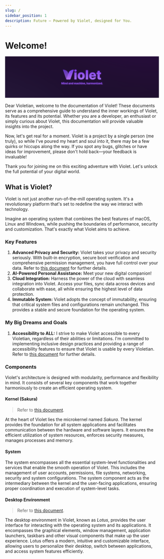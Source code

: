 ```yaml
---
slug: /
sidebar_position: 1
description: Future — Powered by Violet, designed for You.
---
```


# Welcome!

![Banner](https://github.com/violet-eco/docs/blob/main/brand/banner.png?raw=true)

Dear Violetian, welcome to the documentation of Violet! These documents serve as a
comprehensive guide to understand the inner workings of Violet, its features and its
potential. Whether you are a developer, an enthusiast or simply curious about Violet,
this documentation will provide valuable insights into the project.

Now, let's get real for a moment. Violet is a project by a single person (me truly), so
while I've poured my heart and soul into it, there may be a few quirks or hiccups along
the way. If you spot any bugs, glitches or have ideas for improvement, please don't hold
back—your feedback is invaluable!

Thank you for joining me on this exciting adventure with Violet.
Let's unlock the full potential of your digital world.

## What is Violet?

Violet is not just another run-of-the-mill operating system. It's a revolutionary
platform that's set to redefine the way we interact with technology.

Imagine an operating system that combines the best features of macOS, Linux and
Windows, while pushing the boundaries of performance, security and customization.
That's exactly what Violet aims to achieve.

### Key Features

1. **Advanced Privacy and Security:** Violet takes your privacy and security seriously. With built-in encryption, secure boot verification and comprehensive permission management, you have full control over your data. Refer to [this document](./features/privacy-and-security.md) for further details.
2. **AI-Powered Personal Assistance:** Meet your new digital companion!
3. **Cloud Integration:** Harness the power of the cloud with seamless integration into Violet. Access your files, sync data across devices and collaborate with ease, all while ensuring the highest level of data protection.
4. **Immutable System:** Violet adopts the concept of immutability, ensuring that critical system files and configurations remain unchanged. This provides a stable and secure foundation for the operating system.

### My Big Dreams and Goals

1. **Accessibility to ALL:** I strive to make Violet accessible to every Violetian, regardless of their abilities or limitations. I'm committed to implementing inclusive design practices and providing a range of accessibility features to ensure that Violet is usable by every Violetian. Refer to [this document](./applications/lotus.md#accessibility-features) for further details.

### Components

Violet's architecture is designed with modularity, performance and flexibility in mind. It consists of several key components that work together harmoniously to create an efficient operating system.

#### Kernel (Sakura)

> Refer to [this document](./specs/kernel/README.md).

At the heart of Violet lies the microkernel named *Sakura*. The kernel provides the
foundation for all system applications and facilitates communication between the hardware
and software layers. It ensures the efficient utilization of system resources, enforces
security measures, manages processes and memory.

#### System

The system encompasses all the essential system-level functionalities and services that
enable the smooth operation of Violet. This includes the management of user accounts,
permissions, file systems, networking, security and system configurations. The system
component acts as the intermediary between the kernel and the user-facing applications,
ensuring proper coordination and execution of system-level tasks.

#### Desktop Environment

> Refer to [this document](./applications/lotus.md).

The desktop environment in Violet, known as *Lotus*, provides the user interface for
interacting with the operating system and its applications. It encompasses the graphical
elements, window management, application launchers, taskbars and other visual components
that make up the user experience. Lotus offers a modern, intuitive and customizable
interface, allowing users to personalize their desktop, switch between applications, and
access system features efficiently.
